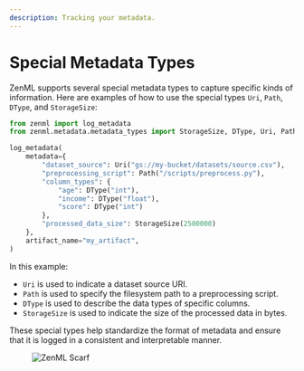 ```yaml
---
description: Tracking your metadata.
---
```


# Special Metadata Types

ZenML supports several special metadata types to capture specific kinds of 
information. Here are examples of how to use the special types `Uri`, `Path`, 
`DType`, and `StorageSize`:

```python
from zenml import log_metadata
from zenml.metadata.metadata_types import StorageSize, DType, Uri, Path

log_metadata(
    metadata={
        "dataset_source": Uri("gs://my-bucket/datasets/source.csv"),
        "preprocessing_script": Path("/scripts/preprocess.py"),
        "column_types": {
            "age": DType("int"),
            "income": DType("float"),
            "score": DType("int")
        },
        "processed_data_size": StorageSize(2500000)
    },
    artifact_name="my_artifact",
)
```

In this example:

* `Uri` is used to indicate a dataset source URI.
* `Path` is used to specify the filesystem path to a preprocessing script.
* `DType` is used to describe the data types of specific columns.
* `StorageSize` is used to indicate the size of the processed data in bytes.

These special types help standardize the format of metadata and ensure that it 
is logged in a consistent and interpretable manner.

<figure><img src="https://static.scarf.sh/a.png?x-pxid=f0b4f458-0a54-4fcd-aa95-d5ee424815bc" alt="ZenML Scarf"><figcaption></figcaption></figure>
